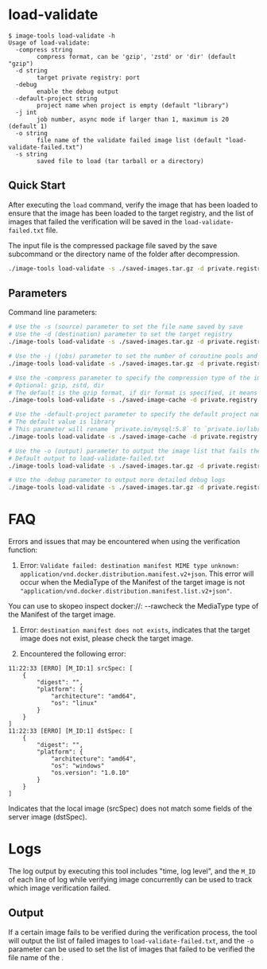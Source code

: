 # load-validate

```console
$ image-tools load-validate -h
Usage of load-validate:
  -compress string
        compress format, can be 'gzip', 'zstd' or 'dir' (default "gzip")
  -d string
        target private registry: port
  -debug
        enable the debug output
  -default-project string
        project name when project is empty (default "library")
  -j int
        job number, async mode if larger than 1, maximum is 20 (default 1)
  -o string
        file name of the validate failed image list (default "load-validate-failed.txt")
  -s string
        saved file to load (tar tarball or a directory)
```

## Quick Start

After executing the `load` command, verify the image that has been loaded to ensure that the image has been loaded to the target registry, and the list of images that failed the verification will be saved in the `load-validate-failed.txt` file.

The input file is the compressed package file saved by the save subcommand or the directory name of the folder after decompression.

```sh
./image-tools load-validate -s ./saved-images.tar.gz -d private.registry.io
```

## Parameters

Command line parameters:

```sh
# Use the -s (source) parameter to set the file name saved by save
# Use the -d (destination) parameter to set the target registry
./image-tools load-validate -s ./saved-images.tar.gz -d private.registry.io

# Use the -j (jobs) parameter to set the number of coroutine pools and concurrently verify the image (support 1~20 jobs)
./image-tools load-validate -s ./saved-images.tar.gz -d private.registry.io -j 10 # Start 10 workers

# Use the -compress parameter to specify the compression type of the imported file
# Optional: gzip, zstd, dir
# The default is the gzip format, if dir format is specified, it means loading the image from the folder for verification, and not decompressing it
./image-tools load-validate -s ./saved-image-cache -d private.registry.io -compress=dir

# Use the -default-project parameter to specify the default project name
# The default value is library
# This parameter will rename `private.io/mysql:5.8` to `private.io/library/mysql:5.8`
./image-tools load-validate -s ./saved-image-cache -d private.registry.io -default-project=library

# Use the -o (output) parameter to output the image list that fails the verification to the specified file
# Default output to load-validate-failed.txt
./image-tools load-validate -s ./saved-images.tar.gz -d private.registry.io -o failed.txt

# Use the -debug parameter to output more detailed debug logs
./image-tools load-validate -s ./saved-images.tar.gz -d private.registry.io -debug
```

# FAQ

Errors and issues that may be encountered when using the verification function:

1. Error: `Validate failed: destination manifest MIME type unknown: application/vnd.docker.distribution.manifest.v2+json`. This error will occur when the MediaType of the Manifest of the target image is not `"application/vnd.docker.distribution.manifest.list.v2+json"`.

You can use to skopeo inspect docker://<dest-image>:<tag> --rawcheck the MediaType type of the Manifest of the target image.

1. Error: `destination manifest does not exists`, indicates that the target image does not exist, please check the target image.

2. Encountered the following error:

```text
11:22:33 [ERRO] [M_ID:1] srcSpec: [
    {
        "digest": "",
        "platform": {
            "architecture": "amd64",
            "os": "linux"
        }
    }
]
11:22:33 [ERRO] [M_ID:1] dstSpec: [
    {
        "digest": "",
        "platform": {
            "architecture": "amd64",
            "os": "windows"
            "os.version": "1.0.10"
        }
    }
]
```

Indicates that the local image (srcSpec) does not match some fields of the server image (dstSpec).

# Logs

The log output by executing this tool includes "time, log level", and the `M_ID` of each line of log while verifying image concurrently can be used to track which image verification failed.

## Output

If a certain image fails to be verified during the verification process, the tool will output the list of failed images to `load-validate-failed.txt`, and the `-o` parameter can be used to set the list of images that failed to be verified the file name of the .
